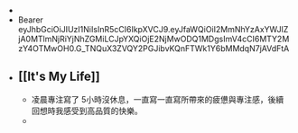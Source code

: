 -
- Bearer eyJhbGciOiJIUzI1NiIsInR5cCI6IkpXVCJ9.eyJfaWQiOiI2MmNhYzAxYWJlZjA0MTlmNjRiYjNhZGMiLCJpYXQiOjE2NjMwODQ1MDgsImV4cCI6MTY2MzY4OTMwOH0.G_TNQuX3ZVQY2PGJibvKQnFTWk1Y6bMMdqN7jAVdFtA
- ## [[It's My Life]]
	- 凌晨專注寫了 5小時沒休息，一直寫一直寫所帶來的疲憊與專注感，後續回想時我感受到高品質的快樂。
	-